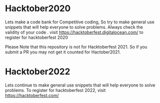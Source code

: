 # Hacktober2020
Lets make a code bank for Competitive coding,
So try to make general use snippets that will help everyone to solve problems.
Always check the validity of your code . visit https://hacktoberfest.digitalocean.com/ to register for hacktoberfest 2020

Please Note that this repository is not for Hacktoberfest 2021. So if you submit a PR you may not get it counted for Hactober2021.

# Hacktober2022

Lets continue to make general use snippets that will help everyone to solve problems.
To register for hacktoberfest 2022, visit https://hacktoberfest.com/
